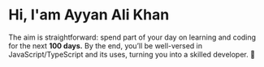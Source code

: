 <h1>Hi, I'am Ayyan Ali Khan</h1>
<p>The aim is straightforward: spend part of your day on learning and coding for the next <b> 100 days.</b> By the end, you’ll be well-versed in JavaScript/TypeScript and its uses, turning you into a skilled developer. 🌈</p>
